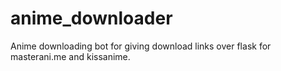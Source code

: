 # anime_downloader
Anime downloading bot for giving download links over flask for masterani.me and kissanime.
